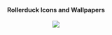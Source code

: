 

<p align="center">
  <b>Rollerduck Icons and Wallpapers</b>
    <br><br>
  <img src="https://matroniq.github.io/Thumbs/Rock-torn.png">
  
  </p>
